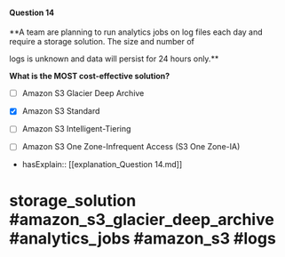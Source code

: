 #### Question  14

**A team are planning to run analytics jobs on log files each day and require a storage solution. The size and number of

logs is unknown and data will persist for 24 hours only.**

**What is the MOST cost-effective solution?**

- [ ] Amazon S3 Glacier Deep Archive

- [x] Amazon S3 Standard

- [ ] Amazon S3 Intelligent-Tiering

- [ ] Amazon S3 One Zone-Infrequent Access (S3 One Zone-IA)

- hasExplain:: [[explanation_Question  14.md]]

# storage_solution #amazon_s3_glacier_deep_archive #analytics_jobs #amazon_s3 #logs
